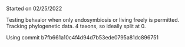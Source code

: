 Started on 02/25/2022

Testing behvaior when only endosymbiosis or living freely is permitted. Tracking phylogenetic data. 
4 taxons, so ideally split at 0.

Using commit b7fb661a10c4f4d94d7b53ede0795a81dc896751
